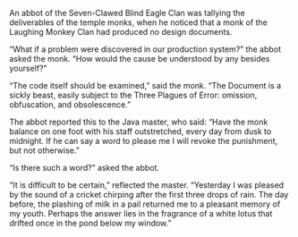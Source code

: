 An abbot of the Seven-Clawed Blind Eagle Clan was tallying the deliverables of the temple monks, when he noticed that a monk of the Laughing Monkey Clan had produced no design documents.

“What if a problem were discovered in our production system?” the abbot asked the monk. “How would the cause be understood by any besides yourself?”

“The code itself should be examined,” said the monk. “The Document is a sickly beast, easily subject to the Three Plagues of Error: omission, obfuscation, and obsolescence.”

The abbot reported this to the Java master, who said: “Have the monk balance on one foot with his staff outstretched, every day from dusk to midnight.  If he can say a word to please me I will revoke the punishment, but not otherwise.”

“Is there such a word?” asked the abbot.

“It is difficult to be certain,” reflected the master. “Yesterday I was pleased by the sound of a cricket chirping after the first three drops of rain.  The day before, the plashing of milk in a pail returned me to a pleasant memory of my youth.  Perhaps the answer lies in the fragrance of a white lotus that drifted once in the pond below my window.” 
